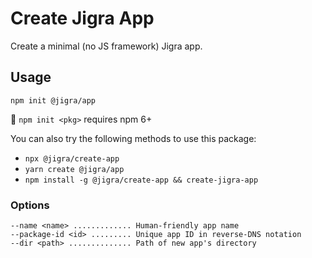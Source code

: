 # Create Jigra App

Create a minimal (no JS framework) Jigra app.

## Usage

```
npm init @jigra/app
```

:memo: `npm init <pkg>` requires npm 6+

You can also try the following methods to use this package:

- `npx @jigra/create-app`
- `yarn create @jigra/app`
- `npm install -g @jigra/create-app && create-jigra-app`

### Options

```
--name <name> ............. Human-friendly app name
--package-id <id> ......... Unique app ID in reverse-DNS notation
--dir <path> .............. Path of new app's directory
```
